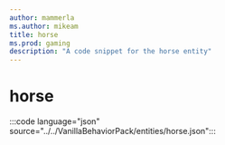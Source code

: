 ```yaml
---
author: mammerla
ms.author: mikeam
title: horse
ms.prod: gaming
description: "A code snippet for the horse entity"
---
```


# horse

:::code language="json" source="../../VanillaBehaviorPack/entities/horse.json":::
